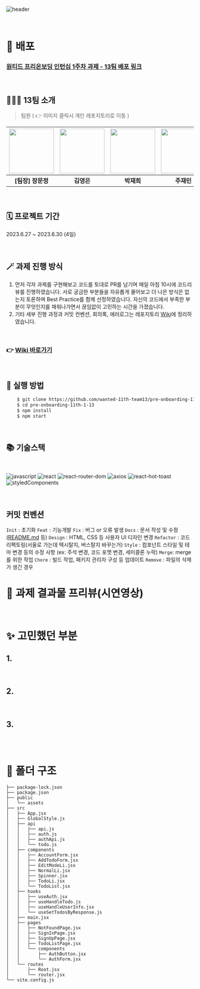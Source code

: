 ![header](https://capsule-render.vercel.app/api?type=waving&color=gradient&height=200&section=header&text=원티드%20프리온보딩%2011차%201주차%20과제&fontSize=45)

<br/>

# 🚀 배포

### [원티드 프리온보딩 인턴십 1주차 과제 - 13팀 배포 링크](https://pre-onboarding-11th-1-13.netlify.app/)

<br/>

## 👨‍👧‍👦 13팀 소개

> 팀원 ( 👉 이미지 클릭시 개인 레포지토리로 이동 )

| [<img src="https://avatars.githubusercontent.com/u/84329979?s=400&u=88239052b0bc310a6dd2aa67894134272f49498d&v=4" width="120px"/> ](https://www.github.com/gamangee) | [<img src="https://avatars.githubusercontent.com/u/117294002?s=96&v=4" width="120px" /> ](https://www.github.com/www-r) | [<img src="https://avatars.githubusercontent.com/u/119585339?s=96&v=4" width="120px" /> ](https://www.github.com/dalkey23) | [<img src="https://avatars.githubusercontent.com/u/69967974?s=96&v=4" width="120px" /> ](https://www.github.com/als982001) | [<img src="https://avatars.githubusercontent.com/u/102499959?s=96&v=4" width="120px" /> ](https://www.github.com/yousunzoo) | [<img src="https://avatars.githubusercontent.com/u/109938280?s=96&v=4" width="120px" /> ](https://www.github.com/5wintae) |
| :------------------------------------------------------------------------------------------------------------------------------------------------------------------: | :---------------------------------------------------------------------------------------------------------------------: | :------------------------------------------------------------------------------------------------------------------------: | :------------------------------------------------------------------------------------------------------------------------: | :-------------------------------------------------------------------------------------------------------------------------: | :-----------------------------------------------------------------------------------------------------------------------: |
|                                                                          **[팀장] 장문정**                                                                           |                                                       **김영은**                                                        |                                                         **박재희**                                                         |                                                         **주재민**                                                         |                                                         **유선주**                                                          |                                                        **오승택**                                                         |

<br/>

## 🗓️ 프로젝트 기간

2023.6.27 ~ 2023.6.30 (4일)

<br/>

## 🪄 과제 진행 방식

1. 먼저 각자 과제를 구현해보고 코드를 토대로 PR를 남기며 매일 아침 10시에 코드리뷰를 진행하였습니다. 서로 궁금한 부분들을 자유롭게 물어보고 더 나은 방식은 없는지 토론하며 Best Practice를 함께 선정하였습니다. 자신의 코드에서 부족한 부분이 무엇인지를 채워나가면서 끊임없이 고민하는 시간을 가졌습니다.
2. 기타 세부 진행 과정과 커밋 컨벤션, 회의록, 에러로그는 레포지토리 [Wiki](https://github.com/wanted-11th-team13/pre-onboarding-11th-1-13/wiki)에 정리하였습니다.

<br/>

### 👉 [Wiki 바로가기](https://github.com/wanted-11th-team13/pre-onboarding-11th-1-13/wiki)

<br/>

## 🌈 실행 방법

```bash
    $ git clone https://github.com/wanted-11th-team13/pre-onboarding-11th-1-13.git
    $ cd pre-onboarding-11th-1-13
    $ npm install
    $ npm start
```

<br/>

## 📚 기술스택

<br />

![javascript]()
![react](https://img.shields.io/badge/react-18.2.0-61DAFB?logo=react)
![react-router-dom]()
![axios]()
![react-hot-toast]()
![styledComponents](https://img.shields.io/badge/styled--components-6.0.0-DB7093?logo=styledcomponents)


<br />

## 커밋 컨벤션

`Init` : 초기화
`Feat` : 기능개발
`Fix` : 버그 or 오류 발생
`Docs` : 문서 작성 및 수정([README.md](http://readme.md/) 등)
`Design` : HTML, CSS 등 사용자 UI 디자인 변경
`Refactor` : 코드 리팩토링(서울로 가는데 택시탈지, 버스탈지 바꾸는거)
`Style` : 컴포넌트 스타일 및 테마 변경 등의 수정 사항 (ex: 주석 변경, 코드 포맷 변경, 세미콜론 누락)
`Merge`: merge를 위한 작업
`Chore` : 빌드 작업, 패키지 관리자 구성 등 업데이트
`Remove` : 파일의 삭제가 생긴 경우


# 👀 과제 결과물 프리뷰(시연영상)

<br/>

# ✨ 고민했던 부분

## 1.

<br/>

## 2.

<br/>

## 3.

<br/>

<br/>

# 📂 폴더 구조

```
├── package-lock.json
├── package.json
├── public
│   └── assets
├── src
│   ├── App.jsx
│   ├── GlobalStyle.js
│   ├── api
│   │   ├── api.js
│   │   ├── auth.js
│   │   ├── authApi.js
│   │   └── todo.js
│   ├── components
│   │   ├── AccountForm.jsx
│   │   ├── AddTodoForm.jsx
│   │   ├── EditModeLi.jsx
│   │   ├── NormalLi.jsx
│   │   ├── Spinner.jsx
│   │   ├── TodoLi.jsx
│   │   └── TodoList.jsx
│   ├── hooks
│   │   ├── useAuth.jsx
│   │   ├── useHandleTodo.js
│   │   ├── useHandleUserInfo.jsx
│   │   └── useSetTodosByResponse.js
│   ├── main.jsx
│   ├── pages
│   │   ├── NotFoundPage.jsx
│   │   ├── SignInPage.jsx
│   │   ├── SignUpPage.jsx
│   │   ├── TodoListPage.jsx
│   │   └── components
│   │       ├── AuthButton.jsx
│   │       └── AuthForm.jsx
│   └── routes
│       ├── Root.jsx
│       └── router.jsx
└── vite.config.js
```

<br/>
